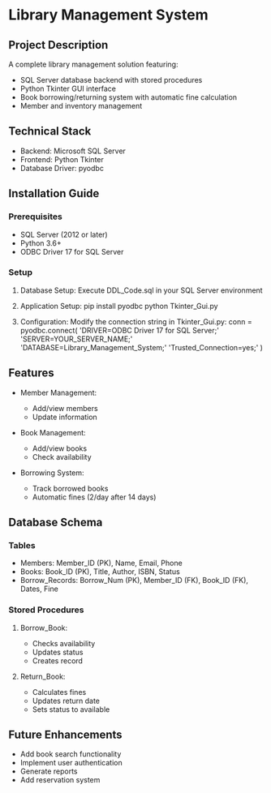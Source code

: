 # Library Management System

## Project Description
A complete library management solution featuring:
- SQL Server database backend with stored procedures
- Python Tkinter GUI interface
- Book borrowing/returning system with automatic fine calculation
- Member and inventory management

## Technical Stack
- Backend: Microsoft SQL Server
- Frontend: Python Tkinter
- Database Driver: pyodbc

## Installation Guide

### Prerequisites
- SQL Server (2012 or later)
- Python 3.6+
- ODBC Driver 17 for SQL Server

### Setup
1. Database Setup:
   Execute DDL_Code.sql in your SQL Server environment

2. Application Setup:
   pip install pyodbc
   python Tkinter_Gui.py

3. Configuration:
   Modify the connection string in Tkinter_Gui.py:
   conn = pyodbc.connect(
       'DRIVER=ODBC Driver 17 for SQL Server;'
       'SERVER=YOUR_SERVER_NAME;'
       'DATABASE=Library_Management_System;'
       'Trusted_Connection=yes;'
   )

## Features
- Member Management:
  - Add/view members
  - Update information

- Book Management:
  - Add/view books
  - Check availability

- Borrowing System:
  - Track borrowed books
  - Automatic fines (2/day after 14 days)

## Database Schema
### Tables
- Members: Member_ID (PK), Name, Email, Phone
- Books: Book_ID (PK), Title, Author, ISBN, Status
- Borrow_Records: Borrow_Num (PK), Member_ID (FK), Book_ID (FK), Dates, Fine

### Stored Procedures
1. Borrow_Book:
   - Checks availability
   - Updates status
   - Creates record

2. Return_Book:
   - Calculates fines
   - Updates return date
   - Sets status to available

## Future Enhancements
- Add book search functionality
- Implement user authentication
- Generate reports
- Add reservation system
